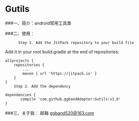 # Gutils
###一、简介：android常用工具类

###二、使用：

          Step 1. Add the JitPack repository to your build file
  Add it in your root build.gradle at the end of repositories:

	allprojects {
		repositories {
			...
			maven { url 'https://jitpack.io' }
		}
	}
        Step 2. Add the dependency

	dependencies {
	       compile 'com.github.ggbandAdapter:Gutils:v1.0'
	}

    

###三、关于我： 邮箱 ggband520@163.com

